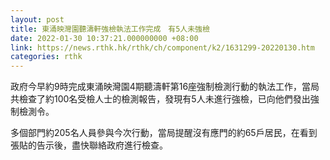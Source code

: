 ```yaml
---
layout: post
title: 東涌映灣園聽濤軒強檢執法工作完成　有5人未強檢
date: 2022-01-30 10:37:21.000000000 +08:00
link: https://news.rthk.hk/rthk/ch/component/k2/1631299-20220130.htm
categories: rthk
---
```


政府今早約9時完成東涌映灣園4期聽濤軒第16座強制檢測行動的執法工作，當局共檢查了約100名受檢人士的檢測報告，發現有5人未進行強檢，已向他們發出強制檢測令。

多個部門約205名人員參與今次行動，當局提醒沒有應門的約65戶居民，在看到張貼的告示後，盡快聯絡政府進行檢查。
